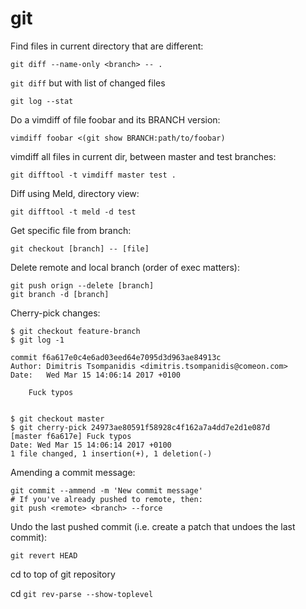 # git

Find files in current directory that are different:  

    git diff --name-only <branch> -- .

`git diff` but with list of changed files
    
    git log --stat 

Do a vimdiff of file foobar and its BRANCH version:  

    vimdiff foobar <(git show BRANCH:path/to/foobar)   

vimdiff all files in current dir, between master and test branches:  

    git difftool -t vimdiff master test .

Diff using Meld, directory view:  

    git difftool -t meld -d test

Get specific file from branch:  

    git checkout [branch] -- [file]

Delete remote and local branch (order of exec matters):

    git push orign --delete [branch]
    git branch -d [branch]

Cherry-pick changes:

    $ git checkout feature-branch
    $ git log -1

    commit f6a617e0c4e6ad03eed64e7095d3d963ae84913c
    Author: Dimitris Tsompanidis <dimitris.tsompanidis@comeon.com>
    Date:   Wed Mar 15 14:06:14 2017 +0100

        Fuck typos


    $ git checkout master
    $ git cherry-pick 24973ae80591f58928c4f162a7a4dd7e2d1e087d
    [master f6a617e] Fuck typos
    Date: Wed Mar 15 14:06:14 2017 +0100
    1 file changed, 1 insertion(+), 1 deletion(-)


Amending a commit message:

    git commit --ammend -m 'New commit message'
    # If you've already pushed to remote, then:
    git push <remote> <branch> --force

Undo the last pushed commit (i.e. create a patch that undoes the last commit):

    git revert HEAD

cd to top of git repository

cd `git rev-parse --show-toplevel`
